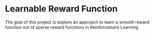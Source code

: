 # Learnable Reward Function

The goal of this project is explore an approach to learn a smooth reward function out of sparse reward functions in Reinforcement Learning.
